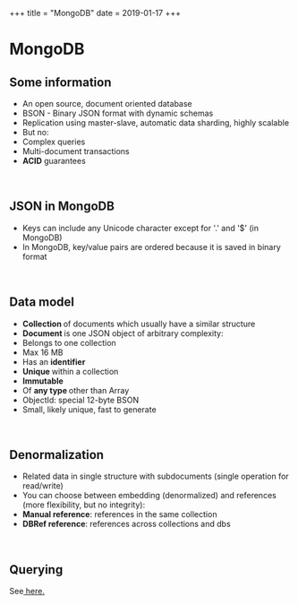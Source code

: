 +++
title = "MongoDB"
date = 2019-01-17
+++
<h1>MongoDB</h1><h2>Some information</h2><ul><li>An open source, document oriented database</li><li>BSON - Binary JSON format with dynamic schemas</li><li>Replication using master-slave, automatic data sharding, highly scalable</li><li>But no:</li><li class="ql-indent-1">Complex queries</li><li class="ql-indent-1">Multi-document transactions</li><li class="ql-indent-1"><strong>ACID</strong> guarantees</li></ul><p><br></p><h2><strong>JSON in MongoDB</strong></h2><ul><li>Keys can include any Unicode character except for '.' and '$' (in MongoDB)</li><li>In MongoDB, key/value pairs are ordered because it is saved in binary format</li></ul><p><br></p><h2><strong>Data model</strong></h2><ul><li><strong>Collection </strong>of documents which usually have a similar structure</li><li><strong>Document </strong>is one JSON object of arbitrary complexity:</li><li class="ql-indent-1">Belongs to one collection</li><li class="ql-indent-1">Max 16 MB</li><li class="ql-indent-1">Has an <strong>identifier</strong></li><li class="ql-indent-2"><strong>Unique </strong>within a collection</li><li class="ql-indent-2"><strong>Immutable</strong></li><li class="ql-indent-2">Of <strong>any type </strong>other than Array</li><li class="ql-indent-2">ObjectId: special 12-byte BSON</li><li class="ql-indent-2">Small, likely unique, fast to generate</li></ul><p><br></p><h2><strong>Denormalization</strong></h2><ul><li>Related data in single structure with subdocuments (single operation for read/write)</li><li>You can choose between embedding (denormalized) and references (more flexibility, but no integrity):</li><li class="ql-indent-1"><strong>Manual reference</strong>: references in the same collection</li><li class="ql-indent-1"><strong>DBRef reference</strong>: references across collections and dbs</li></ul><p><br></p><h2>Querying</h2><p>See<a href="https://cshub.nl/post/647321117" target="_blank"> here.</a></p><p><br></p>